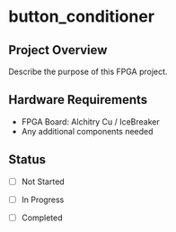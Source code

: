 # button_conditioner


## Project Overview
Describe the purpose of this FPGA project.

## Hardware Requirements
- FPGA Board: Alchitry Cu / IceBreaker
- Any additional components needed

## Status
- [ ] Not Started
- [ ] In Progress
- [ ] Completed

